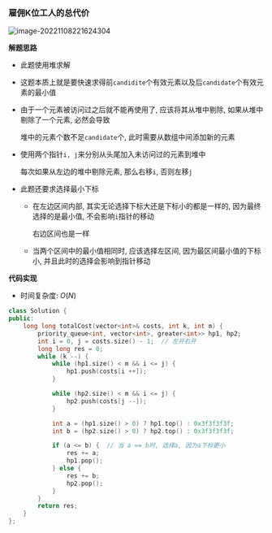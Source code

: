 ### 雇佣K位工人的总代价

![image-20221108221624304](D:/Typora/pics/image-20221108221624304.png)



**解题思路**

- 此题使用堆求解

- 这题本质上就是要快速求得前`candidite`个有效元素以及后`candidate`个有效元素的最小值

- 由于一个元素被访问过之后就不能再使用了, 应该将其从堆中剔除, 如果从堆中剔除了一个元素, 必然会导致

  堆中的元素个数不足`candidate`个, 此时需要从数组中间添加新的元素

- 使用两个指针`i, j`来分别从头尾加入未访问过的元素到堆中

  每次如果从左边的堆中剔除元素, 那么右移`i`, 否则左移`j`

- 此题还要求选择最小下标

  - 在左边区间内部, 其实无论选择下标大还是下标小的都是一样的, 因为最终选择的是最小值, 不会影响`i`指针的移动

    右边区间也是一样

  - 当两个区间中的最小值相同时, 应该选择左区间, 因为最区间最小值的下标小, 并且此时的选择会影响到指针移动





**代码实现**

- 时间复杂度: $O(N)$

```cc
class Solution {
public:
    long long totalCost(vector<int>& costs, int k, int m) {
        priority_queue<int, vector<int>, greater<int>> hp1, hp2;
        int i = 0, j = costs.size() - 1;  // 左开右开
        long long res = 0;
        while (k --) {
            while (hp1.size() < m && i <= j) {
                hp1.push(costs[i ++]);
            }

            while (hp2.size() < m && i <= j) {
                hp2.push(costs[j --]);
            }

            int a = (hp1.size() > 0) ? hp1.top() : 0x3f3f3f3f;
            int b = (hp2.size() > 0) ? hp2.top() : 0x3f3f3f3f;

            if (a <= b) {  // 当 a == b时, 选择a, 因为a下标更小
                res += a;
                hp1.pop();
            } else {
                res += b;
                hp2.pop();
            }
        }
        return res;
    }
};
```

